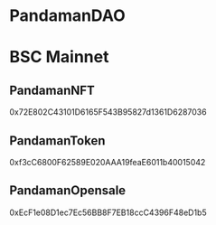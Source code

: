 # PandamanDAO

# BSC Mainnet


## PandamanNFT 
0x72E802C43101D6165F543B95827d1361D6287036

## PandamanToken
0xf3cC6800F62589E020AAA19feaE6011b40015042

## PandamanOpensale
0xEcF1e08D1ec7Ec56BB8F7EB18ccC4396F48eD1b5
